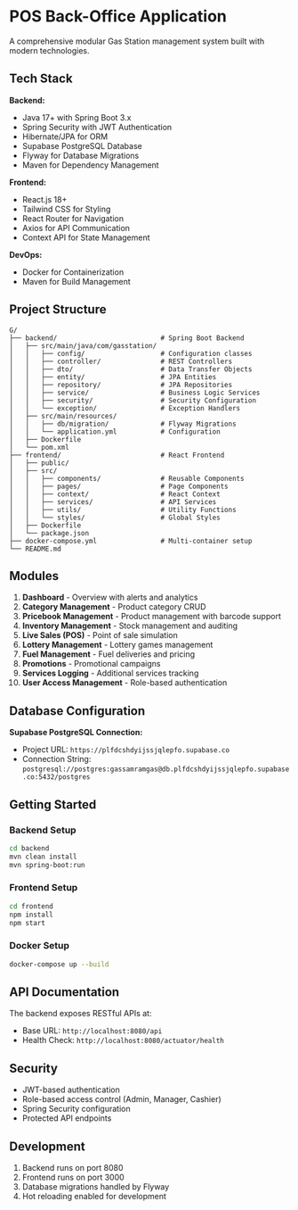 # POS Back-Office Application

A comprehensive modular Gas Station management system built with modern technologies.

## Tech Stack

**Backend:**
- Java 17+ with Spring Boot 3.x
- Spring Security with JWT Authentication
- Hibernate/JPA for ORM
- Supabase PostgreSQL Database
- Flyway for Database Migrations
- Maven for Dependency Management

**Frontend:**
- React.js 18+
- Tailwind CSS for Styling
- React Router for Navigation
- Axios for API Communication
- Context API for State Management

**DevOps:**
- Docker for Containerization
- Maven for Build Management

## Project Structure

```
G/
├── backend/                          # Spring Boot Backend
│   ├── src/main/java/com/gasstation/
│   │   ├── config/                   # Configuration classes
│   │   ├── controller/               # REST Controllers
│   │   ├── dto/                      # Data Transfer Objects
│   │   ├── entity/                   # JPA Entities
│   │   ├── repository/               # JPA Repositories
│   │   ├── service/                  # Business Logic Services
│   │   ├── security/                 # Security Configuration
│   │   └── exception/                # Exception Handlers
│   ├── src/main/resources/
│   │   ├── db/migration/             # Flyway Migrations
│   │   └── application.yml           # Configuration
│   ├── Dockerfile
│   └── pom.xml
├── frontend/                         # React Frontend
│   ├── public/
│   ├── src/
│   │   ├── components/               # Reusable Components
│   │   ├── pages/                    # Page Components
│   │   ├── context/                  # React Context
│   │   ├── services/                 # API Services
│   │   ├── utils/                    # Utility Functions
│   │   └── styles/                   # Global Styles
│   ├── Dockerfile
│   └── package.json
├── docker-compose.yml                # Multi-container setup
└── README.md
```

## Modules

1. **Dashboard** - Overview with alerts and analytics
2. **Category Management** - Product category CRUD
3. **Pricebook Management** - Product management with barcode support
4. **Inventory Management** - Stock management and auditing
5. **Live Sales (POS)** - Point of sale simulation
6. **Lottery Management** - Lottery games management
7. **Fuel Management** - Fuel deliveries and pricing
8. **Promotions** - Promotional campaigns
9. **Services Logging** - Additional services tracking
10. **User Access Management** - Role-based authentication

## Database Configuration

**Supabase PostgreSQL Connection:**
- Project URL: `https://plfdcshdyijssjqlepfo.supabase.co`
- Connection String: `postgresql://postgres:gassamramgas@db.plfdcshdyijssjqlepfo.supabase.co:5432/postgres`

## Getting Started

### Backend Setup
```bash
cd backend
mvn clean install
mvn spring-boot:run
```

### Frontend Setup
```bash
cd frontend
npm install
npm start
```

### Docker Setup
```bash
docker-compose up --build
```

## API Documentation

The backend exposes RESTful APIs at:
- Base URL: `http://localhost:8080/api`
- Health Check: `http://localhost:8080/actuator/health`

## Security

- JWT-based authentication
- Role-based access control (Admin, Manager, Cashier)
- Spring Security configuration
- Protected API endpoints

## Development

1. Backend runs on port 8080
2. Frontend runs on port 3000
3. Database migrations handled by Flyway
4. Hot reloading enabled for development 
